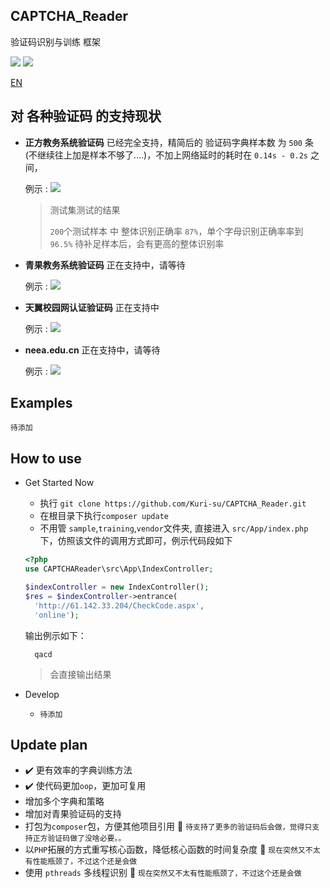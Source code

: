 ## CAPTCHA_Reader
验证码识别与训练 框架

![](https://img.shields.io/packagist/l/doctrine/orm.svg)
![](https://img.shields.io/badge/php-%5E7.0.0-green.svg)


[EN](https://github.com/Kuri-su/CAPTCHA_Reader "EN" )

## 对 各种验证码 的支持现状


* **正方教务系统验证码** 已经完全支持，精简后的 验证码字典样本数 为 `500` 条 (不继续往上加是样本不够了....)，不加上网络延时的耗时在 `0.14s - 0.2s` 之间，

  例示 : ![](https://github.com/Kuri-su/CAPTCHA_Reader/blob/oop/sample/1508770737.png)
  > 测试集测试的结果
  >
  > `200`个测试样本 中 整体识别正确率 `87%`，单个字母识别正确率率到 `96.5%`
  > 待补足样本后，会有更高的整体识别率

* **青果教务系统验证码** 正在支持中，请等待

  例示 : ![](https://github.com/Kuri-su/CAPTCHA_Reader/blob/oop/sample/0.png)

* **天翼校园网认证验证码** 正在支持中

  例示 : ![](https://github.com/Kuri-su/CAPTCHA_Reader/blob/oop/sample/1.png)

* **neea.edu.cn** 正在支持中，请等待

  例示 : ![](https://github.com/Kuri-su/CAPTCHA_Reader/blob/oop/sample/a91518a87b984b1b88d3983178ec5cad.png)

## Examples
`待添加`

## How to use
* Get Started Now
    * 执行 `git clone https://github.com/Kuri-su/CAPTCHA_Reader.git`
    * 在根目录下执行`composer update` 
    * 不用管 `sample`,`training`,`vendor`文件夹, 直接进入 `src/App/index.php` 下，仿照该文件的调用方式即可，例示代码段如下
    ```php
    <?php
    use CAPTCHAReader\src\App\IndexController;
    
    $indexController = new IndexController();  
    $res = $indexController->entrance(
      'http://61.142.33.204/CheckCode.aspx',
      'online');
    ```
    输出例示如下：
    
        qacd
    > 会直接输出结果

* Develop
  * `待添加`

## Update plan
* :heavy_check_mark: 更有效率的字典训练方法
* :heavy_check_mark: 使代码更加`oop`，更加可复用
* 增加多个字典和策略
* 增加对青果验证码的支持
* 打包为`composer`包，方便其他项目引用 :shell: `待支持了更多的验证码后会做，觉得只支持正方验证码做了没啥必要。。`
* 以`PHP`拓展的方式重写核心函数，降低核心函数的时间复杂度 :wrench: `现在突然又不太有性能瓶颈了，不过这个还是会做`
* 使用 `pthreads` 多线程识别 :wrench: `现在突然又不太有性能瓶颈了，不过这个还是会做`
